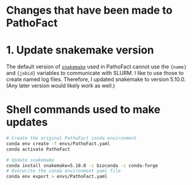 # Changes that have been made to PathoFact

# 1. Update snakemake version

The default version of [`snakemake`](https://snakemake.readthedocs.io/)
used in PathoFact cannot use the `{name}` and `{jobid}` variables to 
communicate with SLURM. I like to use those to create named log files.
Therefore, I updated snakemake to version 5.10.0.
(Any later version would likely work as well.)

# Shell commands used to make updates

```bash
# Create the original PathoFact conda environment
conda env create -f envs/PathoFact.yaml
conda activate PathoFact

# Update snakemake
conda install snakemake=5.10.0 -c bioconda -c conda-forge
# Overwrite the conda environment yaml file
conda env export > envs/PathoFact.yaml
```
